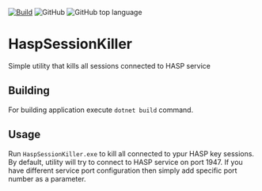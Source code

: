 [![Build](https://github.com/VasilyBulygin/HaspSessionKiller/actions/workflows/dotnet.yml/badge.svg)](https://github.com/VasilyBulygin/HaspSessionKiller/actions/workflows/dotnet.yml) ![GitHub](https://img.shields.io/github/license/VasilyBulygin/HaspSessionKiller) ![GitHub top language](https://img.shields.io/github/languages/top/VasilyBulygin/HaspSessionKiller)
# HaspSessionKiller
Simple utility that kills all sessions connected to HASP service

## Building
For building application execute `dotnet build` command.

## Usage
Run `HaspSessionKiller.exe` to kill all connected to ypur HASP key sessions. By default, utility will try to connect to HASP service on port 1947. If you have different service port configuration then simply add specific port number as a parameter.
